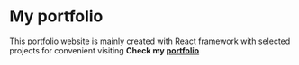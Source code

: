 # My portfolio
This portfolio website is mainly created with React framework with selected projects for convenient visiting
**Check my [portfolio](http://Liping-Yin.github.io/portfolio)**
